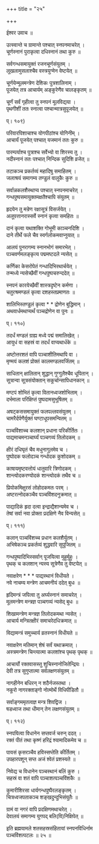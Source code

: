 +++
title = "२५"

+++

  
  
  
ईश्वर उवाच ॥  
  
उत्स्वान्ते च ग्रामान्ते पश्चात् स्नपनमाचरेत् ।  
चूर्णस्नानं पुराकृत्वा दधिस्नानं तथा कुरु ॥  
  
सर्वगन्धसमायुक्तं रजनचूर्णसंयुतम् ।  
लूखलामुसलाश्चैव वस्त्रयुग्मेन वेष्टयेत् ॥  
  
चूर्णयेन्मूलमन्त्रेण देशिकः पुत्रशालिनाम् ।  
पूजयेत् तत्र आचार्यम् अङ्कुरेणैव चालङ्कृतम् ॥  
  
चूर्णं सर्वं गृहीत्वा तु स्नपनं मूलविद्यया ।  
पृथगीशीं ततः स्नात्वा पश्चान्मात्रसुपूजयेत् ॥  
  
प्। १०९)  
  
परिवारपिशाचाश्च योगपीठांश्च योगिनीम् ।  
आचार्यं पूजयेत् पश्चात् यजमानं ततः कुरु ॥  
  
पारम्पर्याश्च पुत्राश्च सर्वेभ्यो वा शिरस्य तु ।  
नदीस्नानं ततः पश्चात् निन्दिक सुदिशि व्रजेत् ॥  
  
तटाकञ्च प्रकर्तव्यं महादिषु समाहितम् ।  
जलाश्रयं समागम्य तण्डुलं वालुकैः कुरु ॥  
  
सर्वान्नकलशैस्थाप्य पश्चात् स्नपनमाचरेत् ।  
गन्धपुष्पसमायुक्तमक्षतैश्चापि संयुतम् ॥  
  
हृदयेन तु मन्रेण रक्षासूत्रं विसर्जयेत् ।  
अलूपत्तानरास्सर्वे स्नानं कृत्वा समहितः ॥  
  
दानं कृत्वा यथाशक्ति गोभूमी काञ्चनदिशि ।  
दाने तीर्थे फले चैव स्वर्गलोकमवाप्नुयात् ॥  
  
आलयं पुनरागम्य स्नानभोगं समारभेत् ।  
पञ्चवर्णमलङ्कृत्य पद्ममष्टदले न्यसेत् ॥  
  
कर्णिका केसरोपेतं गन्धादिभिरथार्चयेत् ।  
तन्मध्ये न्यसेच्छैवीं गन्धपुष्पचरुन्ददेत् ॥  
  
स्नपनं कारयेच्छैवीं शास्त्रदृष्टेन कर्मणा ।  
चतुरश्रमण्डलं कृत्वा दशहस्तप्रमाणतः ॥  
  
शालिभिस्तण्डुलं कृत्वा * * द्रोणेन बुद्धिमान् ।  
अथवार्धमथाप्यर्थं पञ्चद्रोणेन वा पुनः ॥  
  
प्। ११०)  
  
तदर्धं मण्डलं ग्राह्य मध्ये पद्मं समालिखेत् ।  
आयुधं वा सहस्रं वा तदर्धं वाप्यथार्धके ॥  
  
अष्टोत्तरशतं वापि पञ्चाशीतिमथापि वा ।  
मृण्मयं कलशं प्रोक्तं कालमण्डलवर्जितम् ॥  
  
साधितान् क्षालितान् शुद्धान् गुग्गुलैश्चैव धूपितान् ।  
सूत्रान्वा सूत्रसंयोक्तान् सकूर्चान्सापिधानकान् ॥  
  
मण्टपं शोभितं कृत्वा वितानध्वजशोभिताम् ।  
दर्भमाला परिक्षिप्तं पुष्पदामसुभूषितम् ॥  
  
अषट्कससमायुक्तं फलपल्लवसंयुतम् ।  
चामरैर्दर्पणैर्युक्तं घण्टाधूपसमन्वितम् ॥  
  
पञ्चविंशाच्च कलशान् प्रधाना परिकीर्तितः ।  
पाद्यमाचमनञ्चार्घ्यं पञ्चगव्यं तिलोदकम् ॥  
  
क्षीरं दधिघृतं चैव मधुनागुलमेव च ।  
पुष्पोदक फलोदञ्च गन्धोदक कुशोदकम् ॥  
  
काषायमृष्टवत्तोयं धातुवारि त्रिणोदकम् ।  
शान्त्योदकरण्योदकं शान्त्योदकं तथैव च ॥  
  
प्रियोकमिक्षुरसं लोहोदकमतः परम् ।  
अष्टरत्नोदकञ्चैव पञ्चविंशदनुक्रमात् ॥  
  
पाद्यादिकं हृदा दत्वा इन्द्राद्यैशान्यमेव च ।  
तेषां सर्वा नवा प्रोक्ता प्रदक्षिणे नैव विन्यसेत् ॥  
  
प्। १११)  
  
कलान् पञ्चविंशच्च प्रधान कलशैर्युतम् ।  
अभिषेकञ्च प्रकर्तव्यं शुद्धवारि सुपूजितम् ॥  
  
गन्धपुष्पादिभिस्सर्वान् पूजयित्वा मुहुर्मुहुः ।  
पृथक् च कलशान् न्यस्य सूत्रेणैव तु वेष्टयेत् ॥  
  
नवाक्षरेण * * * पाद्यस्थानं विधीयते ।  
नवे नाचम्य मन्त्रेण आचमनीयं ददेत् बुधः ॥  
  
हृदिमन्त्रं जपित्वा तु अर्घ्यस्नानं समाचरेत् ।  
मूलमन्त्रेण मन्त्रज्ञ पञ्चगव्यं न्यसेद् बुधः ॥  
  
शिखामन्त्रेण मन्त्रज्ञ तिलोदकमथा न्यसेत् ।  
आचार्य मन्त्रितक्षीरं समाचरेदधिक्रमात् ॥  
  
विद्यामन्त्रं समुच्चार्य व्रतस्नानं विधीयते ॥  
  
नवाक्षरेण मतिमान् शेषं सर्वं यथाक्रमात् ।  
अस्त्रमन्त्रेण चिन्त्यात्मा कलशांश्च पृथक् पृथक् ॥  
  
आचार्यो रक्तवासस्तु शुचिस्नानोजितेन्द्रियः ।  
देवी तत्र सुगुप्तात्मा सर्वलक्षणसंयुतम् ॥  
  
नागहीनेन बधिरन् न शठैर्नजस्तथा ।  
नकूरो नागरक्ताङ्गो नोत्मोर्थे विधिपीडितौ ॥  
  
सर्वाङ्गममृतत्वज्ञ मन्त्र शिवद्विज ।  
षडध्वाज तथा धीमान् तेन लक्षणसंयुतम् ॥  
  
प्। ११२)  
  
स्नपयित्वा विधानेन सप्तवर्ज चरुन् ददत् ।  
रक्तं पीतं तथा कृष्णं हरिद्रं श्यामादिकमेव च ॥  
  
पायसं कृसरञ्चैव हविस्सप्तेति कीर्तितम् ।  
उपहारपशून् सप्त अजं श्वेतं प्रशस्यते ॥  
  
निवेद्य च विधानेन पञ्चस्थानं बलिं कुरु ।  
सहस्रं वा शतं वापि पञ्चाशत्पञ्चविंशकैः ॥  
  
कुमारीशिरसा धार्यगन्धपुष्पैरलङ्कृतम् ।  
चित्रध्वजपताकञ्च शङ्खदुन्दुभिसंयुतैः ॥  
  
ग्रामं वा नगरं वापि प्रदक्षिणमथाचरेत् ।  
देवालयं समागम्य युगपद् बलि(वि)निक्षिपेत् ॥  
  
इति ब्रह्मयामले शतसहस्रसंहितायां स्नपनविधिर्नाम   
पञ्चविंशत्पटलः ॥ २५ ॥
